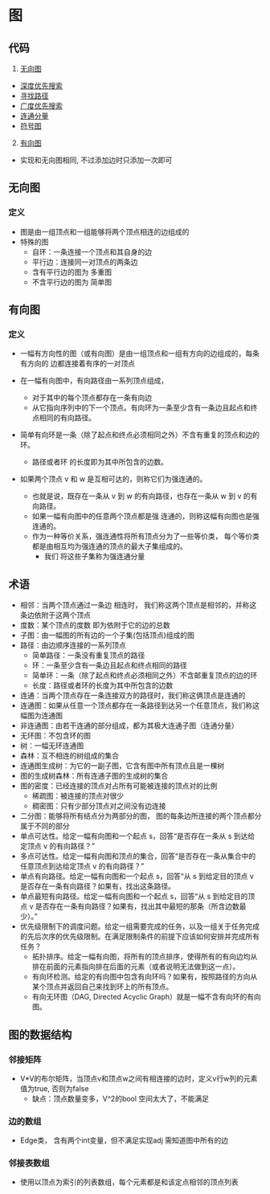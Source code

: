 # 图

## 代码
1. [无向图](#无向图)
  - [深度优先搜索](graph.go)
  - [寻找路径](graph_dfs.go)
  - [广度优先搜索](graph_bfs.go)
  - [连通分量](uf.go)
  - [符号图](symbol.go)

2. [有向图](#有向图)
  - 实现和无向图相同, 不过添加边时只添加一次即可

## 无向图
### 定义
- 图是由一组顶点和一组能够将两个顶点相连的边组成的
- 特殊的图
    - 自环：一条连接一个顶点和其自身的边
    - 平行边：连接同一对顶点的两条边
    - 含有平行边的图为 多重图
    - 不含平行边的图为 简单图

## 有向图
### 定义
- 一幅有方向性的图（或有向图）是由一组顶点和一组有方向的边组成的，每条有方向的 边都连接着有序的一对顶点
- 在一幅有向图中，有向路径由一系列顶点组成，
  - 对于其中的每个顶点都存在一条有向边
  - 从它指向序列中的下一个顶点。有向环为一条至少含有一条边且起点和终点相同的有向路径。
- 简单有向环是一条（除了起点和终点必须相同之外）不含有重复的顶点和边的环。
  - 路径或者环 的长度即为其中所包含的边数。

- 如果两个顶点 v 和 w 是互相可达的，则称它们为强连通的。
  - 也就是说，既存在一条从 v 到 w 的有向路径，也存在一条从 w 到 v 的有向路径。
  - 如果一幅有向图中的任意两个顶点都是强 连通的，则称这幅有向图也是强连通的。
  - 作为一种等价关系，强连通性将所有顶点分为了一些等价类， 每个等价类都是由相互均为强连通的顶点的最大子集组成的。
    - 我们 将这些子集称为强连通分量

  
## 术语
- 相邻：当两个顶点通过一条边 相连时， 我们称这两个顶点是相邻的，并称这条边依附于这两个顶点
- 度数：某个顶点的度数 即为依附于它的边的总数
- 子图：由一幅图的所有边的一个子集(包括顶点)组成的图
- 路径：由边顺序连接的一系列顶点
  - 简单路径：一条没有重复顶点的路径
  - 环：一条至少含有一条边且起点和终点相同的路径
  - 简单环：一条（除了起点和终点必须相同之外）不含邮重复顶点的边的环
  - 长度：路径或者环的长度为其中所包含的边数
- 连通：当两个顶点存在一条连接双方的路径时，我们称这俩顶点是连通的
- 连通图：如果从任意一个顶点都存在一条路径到达另一个任意顶点，我们称这幅图为连通图
- 非连通图：由若干连通的部分组成，都为其极大连通子图（连通分量）
- 无环图：不包含环的图
- 树：一幅无环连通图
- 森林：互不相连的树组成的集合
- 连通图生成树：为它的一副子图，它含有图中所有顶点且是一棵树
- 图的生成树森林：所有连通子图的生成树的集合
- 图的密度：已经连接的顶点对占所有可能被连接的顶点对的比例
  - 稀疏图：被连接的顶点对很少
  - 稠密图：只有少部分顶点对之间没有边连接
- 二分图：能够将所有结点分为两部分的图， 图的每条边所连接的两个顶点都分属于不同的部分  
- 单点可达性。给定一幅有向图和一个起点 s，回答“是否存在一条从 s 到达给定顶点 v 的有向路径？”
- 多点可达性。给定一幅有向图和顶点的集合，回答“是否存在一条从集合中的任意顶点到达给定顶点 v 的有向路径？”
- 单点有向路径。给定一幅有向图和一个起点 s，回答“从 s 到给定目的顶点 v 是否存在一条有向路径？如果有，找出这条路径。
- 单点最短有向路径。给定一幅有向图和一个起点 s，回答“从 s 到给定目的顶点 v 是否存在一条有向路径？如果有，找出其中最短的那条（所含边数最少）。”
- 优先级限制下的调度问题。给定一组需要完成的任务，以及一组关于任务完成的先后次序的优先级限制。在满足限制条件的前提下应该如何安排并完成所有任务？
  - 拓扑排序。给定一幅有向图，将所有的顶点排序，使得所有的有向边均从排在前面的元素指向排在后面的元素（或者说明无法做到这一点）。
  - 有向环检测。给定的有向图中包含有向环吗？如果有，按照路径的方向从某个顶点并返回自己来找到环上的所有顶点。  
  - 有向无环图（DAG, Directed Acyclic Graph）就是一幅不含有向环的有向图。
  
## 图的数据结构
### 邻接矩阵
  - V*V的布尔矩阵，当顶点v和顶点w之间有相连接的边时，定义v行w列的元素值为true, 否则为false
    - 缺点：顶点数量变多，V^2的bool 空间太大了，不能满足
### 边的数组
  - Edge类， 含有两个int变量，但不满足实现adj 需知道图中所有的边
### 邻接表数组
  - 使用以顶点为索引的列表数组，每个元素都是和该定点相邻的顶点列表